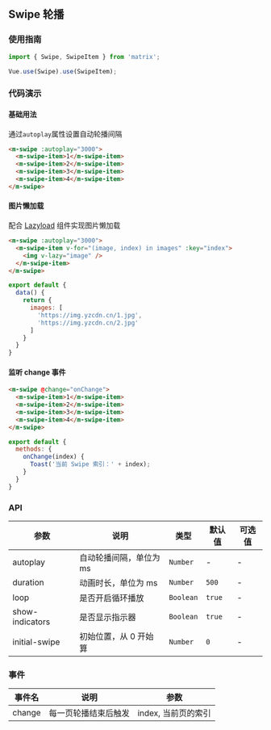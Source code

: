 ## Swipe 轮播

### 使用指南
``` javascript
import { Swipe, SwipeItem } from 'matrix';

Vue.use(Swipe).use(SwipeItem);
```

### 代码演示

#### 基础用法
通过`autoplay`属性设置自动轮播间隔

```html
<m-swipe :autoplay="3000">
  <m-swipe-item>1</m-swipe-item>
  <m-swipe-item>2</m-swipe-item>
  <m-swipe-item>3</m-swipe-item>
  <m-swipe-item>4</m-swipe-item>
</m-swipe>
```

#### 图片懒加载
配合 [Lazyload](#/zh-CN/lazyload) 组件实现图片懒加载

```html
<m-swipe :autoplay="3000">
  <m-swipe-item v-for="(image, index) in images" :key="index">
    <img v-lazy="image" />
  </m-swipe-item>
</m-swipe>
```

```javascript
export default {
  data() {
    return {
      images: [
        'https://img.yzcdn.cn/1.jpg',
        'https://img.yzcdn.cn/2.jpg'
      ]
    }
  }
}
```

#### 监听 change 事件

```html
<m-swipe @change="onChange">
  <m-swipe-item>1</m-swipe-item>
  <m-swipe-item>2</m-swipe-item>
  <m-swipe-item>3</m-swipe-item>
  <m-swipe-item>4</m-swipe-item>
</m-swipe>
```

```js
export default {
  methods: {
    onChange(index) {
      Toast('当前 Swipe 索引：' + index);
    }
  }
}
```

### API

| 参数 | 说明 | 类型 | 默认值 | 可选值 |
|-----------|-----------|-----------|-------------|-------------|
| autoplay | 自动轮播间隔，单位为 ms | `Number` | - | - |
| duration | 动画时长，单位为 ms | `Number` | `500` | - |
| loop | 是否开启循环播放 | `Boolean` | `true` | - |
| show-indicators | 是否显示指示器 | `Boolean` | `true` | - |
| initial-swipe | 初始位置，从 0 开始算 | `Number` | `0` | - |

### 事件

| 事件名 | 说明 | 参数 |
|-----------|-----------|-----------|
| change | 每一页轮播结束后触发 | index, 当前页的索引 |
